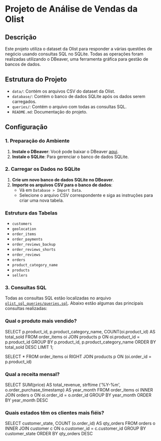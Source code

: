 # Projeto de Análise de Vendas da Olist

## Descrição
Este projeto utiliza o dataset da Olist para responder a várias questões de negócio usando consultas SQL no SQLite. Todas as operações foram realizadas utilizando o DBeaver, uma ferramenta gráfica para gestão de bancos de dados.

## Estrutura do Projeto
- `data/`: Contém os arquivos CSV do dataset da Olist.
- `database/`: Contém o banco de dados SQLite após os dados serem carregados.
- `queries/`: Contém o arquivo com todas as consultas SQL.
- `README.md`: Documentação do projeto.

## Configuração

### 1. Preparação do Ambiente
1. **Instale o DBeaver**: Você pode baixar o DBeaver [aqui](https://dbeaver.io/download/).
2. **Instale o SQLite**: Para gerenciar o banco de dados SQLite.

### 2. Carregar os Dados no SQLite
1. **Crie um novo banco de dados SQLite no DBeaver**.
2. **Importe os arquivos CSV para o banco de dados**:
    - Vá em `Database > Import Data`.
    - Selecione o arquivo CSV correspondente e siga as instruções para criar uma nova tabela.

### Estrutura das Tabelas

- `customers`
- `geolocation`
- `order_items`
- `order_payments`
- `order_reviews_backup`
- `order_reviews_shorts`
- `order_reviews`
- `orders`
- `product_category_name`
- `products`
- `sellers`

### 3. Consultas SQL
Todas as consultas SQL estão localizadas no arquivo [`olist_sql_queries/queries.sql`](olist_sql_queries/queries.sql). Abaixo estão algumas das principais consultas realizadas:

### Qual o produto mais vendido?

SELECT 
    p.product_id,
    p.product_category_name,
    COUNT(oi.product_id) AS total_sold
FROM 
    order_items oi
JOIN 
    products p ON oi.product_id = p.product_id
GROUP BY 
    p.product_id, p.product_category_name
ORDER BY 
    total_sold DESC
LIMIT 1;

SELECT *
FROM order_items oi RIGHT JOIN products p ON (oi.order_id = p.product_id)  


### Qual a receita mensal?

SELECT 
	SUM(price) AS total_revenue,
	strftime ('%Y-%m', o.order_purchase_timestamp) AS year_month
FROM
	order_items oi INNER JOIN orders o ON oi.order_id = o.order_id
GROUP BY 
	year_month
ORDER BY 
	year_month DESC
	
	
### Quais estados têm os clientes mais fiéis?
	
SELECT
	customer_state,
	COUNT (o.order_id) AS qty_orders
FROM
	orders o INNER JOIN customer c ON o.customer_id = c.customer_id
GROUP BY 
	customer_state
ORDER BY 
	qty_orders DESC 
   

